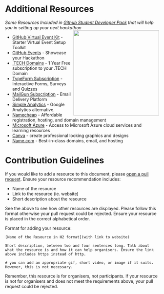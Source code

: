 # **Additional Resources**
_Some Resources Included in [Github Student Developer Pack](https://education.github.com/pack/offers) that will help you in setting up your next hackathon_
<img align="right" height="280" src="https://github.com/github/hackathons/blob/main/.github/images/Designer%20Coder%20Innovator.png">

- [GitHub Virtual Event Kit](https://education.github.com/experiences/virtual_event_kit) - Starter Virtual Event Setup Toolkit 
- [GitHub Events](https://education.github.com/events) - Showcase your Hackathon
- [.TECH Domains](https://get.tech/github-student-developer-pack) - 1 Year Free subscription to your .TECH Domain
- [TypeForm Subscription](https://product.typeform.com/github/)  - Interactive Forms, Surveys and Quizzes
- [MailGun Subscription](https://www.mailgun.com/github-students/?utm_source=github&utm_medium=partner) - Email Delivery Platform
- [Simple Analytics](https://simpleanalytics.com/students) - Google Analytics alternative.
- [Namecheap](https://education.github.com/pack/redeem/namecheap-domain-student) - Affordable registration, hosting, and domain management
- [Microsoft Azure](https://education.github.com/pack/redeem/microsoft-azure-student) - Access to Microsoft Azure cloud services and learning resources
- [Canva](https://education.github.com/pack/redeem/canva-student) - create professional looking graphics and designs 
- [Name.com](https://education.github.com/pack/redeem/namecom-student) - Best-in-class domains, email, and hosting

# Contribution Guidelines

If you would like to add a resource to this document, please [open a pull request](https://github.com/Student-Hackathons/additional-resources/pulls). Ensure your resource recommendation includes:
- Name of the resource
- Link to the resource (ie. website)
- Short description about the resource

See the above to see how other resources are displayed. Please follow this format otherwise your pull request could be rejected. Ensure your resource is placed in the correct alphabetical order.

Format for adding your resource:

`[Name of the Resource in H2 format](with link to website)`

`Short description, between two and four sentences long. Talk about what the resource is and how it can help organisers. Ensure the link above includes https instead of http.`

`# you can add an appropriate gif, short video, or image if it suits. However, this is not necessary.`

Remember, this resource is for organisers, not participants. If your resource is not for organisers and does not meet the requirements above, your pull request could be rejected.
